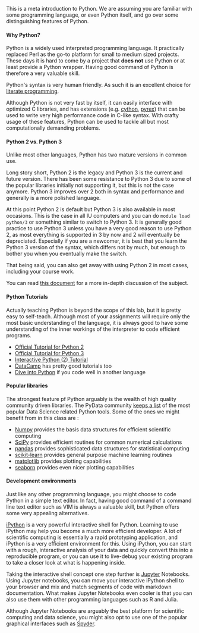 
This is a meta introduction to Python.
We are assuming you are familiar with some programming language, or even Python itself, and go over some distinguishing features of Python.

#### Why Python?

Python is a widely used interpreted programming language.
It practically replaced Perl as the go-to platform for small to medium sized projects.
These days it is hard to come by a project that **does not** use Python or at least provide a Python wrapper.
Having good command of Python is therefore a very valuable skill.  

Python's syntax is very human friendly.
As such it is an excellent choice for [literate programming](http://www.learnpython.org/).

Although Python is not very fast by itself, it can easily interface with optimized C libraries, and has extensions (e.g. [cython](http://cython.org/), [pyrex](https://wiki.python.org/moin/Pyrex)) that can be used to write very high performance code in C-like syntax.
With crafty usage of these features, Python can be used to tackle all but most computationally demanding problems.  

#### Python 2 vs. Python 3

Unlike most other languages, Python has two mature versions in common use.

Long story short, Python 2 is the legacy and Python 3 is the current and future version.
There has been some resistance to Python 3 due to some of the popular libraries initially not supporting it, but this is not the case anymore.
Python 3 improves over 2 both in syntax and performance and generally is a more polished language.

At this point Python 2 is default but Python 3 is also available in most occasions.
This is the case in all IU computers and you can do ```module load python/3``` or something similar to switch to Python 3.
It is generally good practice to use Python 3 unless you have a very good reason to use Python 2, as most everything is supported in 3 by now and 2 will eventually be depreciated. Especially if you are a newcomer, it is best that you learn the Python 3 version of the syntax, which differs not by much, but enough to bother you when you eventually make the switch.

That being said, you can also get away with using Python 2 in most cases, including your course work.

You can read [this document](https://wiki.python.org/moin/Python2orPython3) for a more in-depth discussion of the subject.


#### Python Tutorials

Actually teaching Python is beyond the scope of this lab, but it is pretty easy to self-teach.
Although most of your assignments will require only the most basic understanding of the language, it is always good to have some understanding of the inner workings of the interpreter to code efficient programs.  

  * [Official Tutorial for Python 2 ](https://docs.python.org/2/tutorial/)
  * [Official Tutorial for Python 3](https://docs.python.org/3.6/tutorial/)
  * [Interactive Python (2) Tutorial](http://www.learnpython.org/)
  * [DataCamp](https://www.datacamp.com/) has pretty good tutorials too
  * [Dive into Python](http://www.diveintopython.net/) if you code well in another language


#### Popular libraries

The strongest feature pf Python arguably is the wealth of high quality community driven libraries.
The PyData community [keeps a list](http://pydata.org/downloads.html) of the most popular Data Science related Python tools.
Some of the ones we might benefit from in this class are :

  * [Numpy](http://www.numpy.org/) provides the basis data structures for efficient scientific computing
  * [SciPy](http://www.scipy.org/) provides efficient routines for common numerical calculations
  * [pandas](http://pandas.pydata.org/) provides sophisticated data structures for statistical computing
  * [scikit-learn](http://scikit-learn.org/stable/) provides general purpose machine learning routines
  * [matplotlib](http://matplotlib.org/) provides plotting capabilities
  * [seaborn](http://seaborn.pydata.org/) provides even nicer plotting capabilities

#### Development environments

Just like any other programming language, you might choose to code Python in a simple text editor.
In fact, having good command of a command line text editor such as VIM is always a valuable skill, but Python offers some very appealing alternatives.

[iPython](https://ipython.org/) is a very powerful interactive shell for Python.
Learning to use iPython may help you become a much more efficient developer.
A lot of scientific computing is essentially a rapid prototyping application, and iPython is a very efficient environment for this.
Using iPython, you can start with a rough, interactive analysis of your data and quickly convert this into a reproducible program, or you can use it to live-debug your existing program to take a closer look at what is happening inside.

Taking the interactive shell concept one step further is [Jupyter](https://jupyter.org) Notebooks.
Using Jupyter notebooks, you can move your interactive iPython shell to your browser and mix and match segments of code with markdown documentation.
What makes Jupyter Notebooks even cooler is that you can also use them with other programming languages such as R and Julia.

Although Jupyter Notebooks are arguably the best platform for scientific computing and data science, you might also opt to use one of the popular graphical interfaces such as [Spyder](https://www.enthought.com/products/canopy/).
